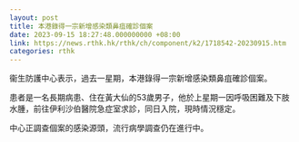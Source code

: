 ```yaml
---
layout: post
title: 本港錄得一宗新增感染類鼻疽確診個案
date: 2023-09-15 18:27:48.000000000 +08:00
link: https://news.rthk.hk/rthk/ch/component/k2/1718542-20230915.htm
categories: rthk
---
```


衞生防護中心表示，過去一星期，本港錄得一宗新增感染類鼻疽確診個案。

患者是一名長期病患、住在黃大仙的53歲男子，他於上星期一因呼吸困難及下肢水腫，前往伊利沙伯醫院急症室求診，同日入院，現時情況穩定。

中心正調查個案的感染源頭，流行病學調查仍在進行中。
